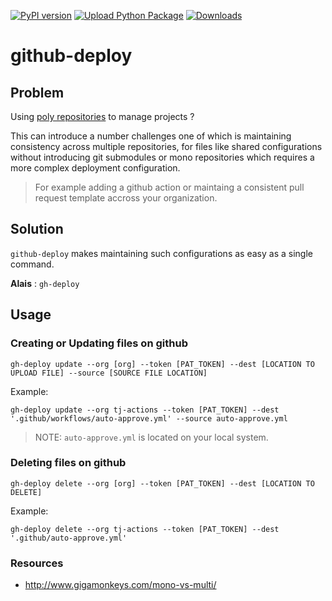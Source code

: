 [![PyPI version](https://badge.fury.io/py/github-deploy.svg)](https://badge.fury.io/py/github-deploy)
[![Upload Python Package](https://github.com/tj-python/github-deploy/actions/workflows/python-publish.yml/badge.svg)](https://github.com/tj-python/github-deploy/actions/workflows/python-publish.yml) [![Downloads](https://pepy.tech/badge/github-deploy)](https://pepy.tech/project/github-deploy)

# github-deploy

## Problem
Using [poly repositories](https://github.com/joelparkerhenderson/monorepo_vs_polyrepo#what-is-polyrepo) to manage projects ?

This can introduce a number challenges one of which is maintaining consistency across multiple repositories, for files like shared configurations without introducing git submodules or mono repositories which requires a more complex deployment configuration.


> For example adding a github action or maintaing a consistent pull request template accross your organization.


## Solution

`github-deploy` makes maintaining such configurations as easy as a single command.

**Alais** : `gh-deploy`


## Usage

### Creating or Updating files on github


```shell script
gh-deploy update --org [org] --token [PAT_TOKEN] --dest [LOCATION TO UPLOAD FILE] --source [SOURCE FILE LOCATION]
```

Example:

```shell script
gh-deploy update --org tj-actions --token [PAT_TOKEN] --dest '.github/workflows/auto-approve.yml' --source auto-approve.yml
```

> NOTE: `auto-approve.yml` is located on your local system.


### Deleting files on github


```shell script
gh-deploy delete --org [org] --token [PAT_TOKEN] --dest [LOCATION TO DELETE]
```

Example:

```shell script
gh-deploy delete --org tj-actions --token [PAT_TOKEN] --dest '.github/auto-approve.yml'
```


### Resources
- http://www.gigamonkeys.com/mono-vs-multi/
